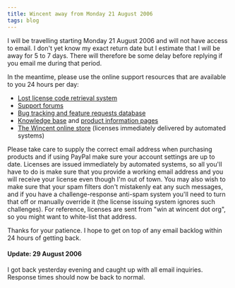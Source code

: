 ```yaml
---
title: Wincent away from Monday 21 August 2006
tags: blog
---
```


I will be travelling starting Monday 21 August 2006 and will not have access to email. I don't yet know my exact return date but I estimate that I will be away for 5 to 7 days. There will therefore be some delay before replying if you email me during that period.

In the meantime, please use the online support resources that are available to you 24 hours per day:

-   [Lost license code retrieval system](https://typechecked.net/a/support/registration/)
-   [Support forums](http://typechecked.net/a/support/forums/)
-   [Bug tracking and feature requests database](http://typechecked.net/a/support/bugs/)
-   [Knowledge base](http://typechecked.net/a/knowledge-base/) and [product information pages](http://typechecked.net/a/products/)
-   [The Wincent online store](https://typechecked.net/a/store/) (licenses immediately delivered by automated systems)

Please take care to supply the correct email address when purchasing products and if using PayPal make sure your account settings are up to date. Licenses are issued immediately by automated systems, so all you'll have to do is make sure that you provide a working email address and you will receive your license even though I'm out of town. You may also wish to make sure that your spam filters don't mistakenly eat any such messages, and if you have a challenge-response anti-spam system you'll need to turn that off or manually override it (the license issuing system ignores such challenges). For reference, licenses are sent from "win at wincent dot org", so you might want to white-list that address.

Thanks for your patience. I hope to get on top of any email backlog within 24 hours of getting back.

#### Update: 29 August 2006

I got back yesterday evening and caught up with all email inquiries. Response times should now be back to normal.
